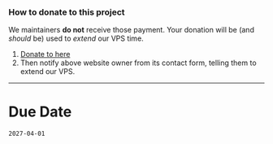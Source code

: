 ### How to donate to this project

We maintainers **do not** receive those payment.
Your donation will be (and _should_ be) used to _extend_ our VPS time.


1. [Donate to here](https://danwin1210.de/)
2. Then notify above website owner from its contact form, telling them to extend our VPS.


----

# Due Date

`2027-04-01`

